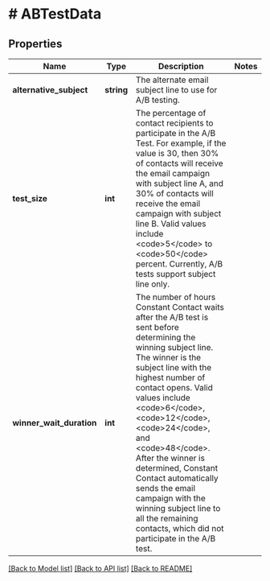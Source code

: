 # # ABTestData

## Properties

Name | Type | Description | Notes
------------ | ------------- | ------------- | -------------
**alternative_subject** | **string** | The alternate email subject line to use for A/B testing. |
**test_size** | **int** | The percentage of contact recipients to participate in the A/B Test. For example, if the value is 30, then 30% of contacts will receive the email campaign with subject line A, and 30% of contacts will receive the email campaign with subject line B. Valid values include &lt;code&gt;5&lt;/code&gt; to &lt;code&gt;50&lt;/code&gt; percent. Currently, A/B tests support subject line only. |
**winner_wait_duration** | **int** | The number of hours Constant Contact waits after the A/B test is sent before determining the winning subject line. The winner is the subject line with the highest number of contact opens. Valid values include &lt;code&gt;6&lt;/code&gt;, &lt;code&gt;12&lt;/code&gt;, &lt;code&gt;24&lt;/code&gt;, and &lt;code&gt;48&lt;/code&gt;. After the winner is determined, Constant Contact automatically sends the email campaign with the winning subject line to all the remaining contacts, which did not participate in the A/B test. |

[[Back to Model list]](../../README.md#models) [[Back to API list]](../../README.md#endpoints) [[Back to README]](../../README.md)
